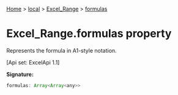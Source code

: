 [Home](./index) &gt; [local](local.md) &gt; [Excel\_Range](local.excel_range.md) &gt; [formulas](local.excel_range.formulas.md)

# Excel\_Range.formulas property

Represents the formula in A1-style notation. 

 \[Api set: ExcelApi 1.1\]

**Signature:**
```javascript
formulas: Array<Array<any>>
```
